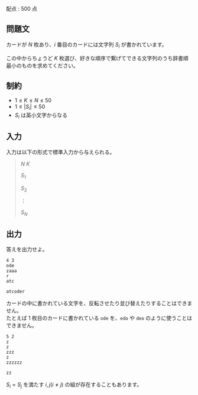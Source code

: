 配点 : $500$ 点

## 問題文

カードが $N$ 枚あり、$i$ 番目のカードには文字列 $S_i$ が書かれています。  

この中からちょうど $K$ 枚選び、好きな順序で繋げてできる文字列のうち辞書順最小のものを求めてください。

## 制約

- $1 \leq K \leq N \leq 50$
- $1 \leq |S_i| \leq 50$
- $S_i$ は英小文字からなる

## 入力

入力は以下の形式で標準入力から与えられる。

> $N$ $K$
> 
> $S_1$
> 
> $S_2$
> 
> $\vdots$
> 
> $S_N$

## 出力

答えを出力せよ。  

```input1
4 3
ode
zaaa
r
atc
```

```output1
atcoder
```

カードの中に書かれている文字を、反転させたり並び替えたりすることはできません。<br>
たとえば $1$ 枚目のカードに書かれている `ode` を、`edo` や `deo` のように使うことはできません。  

```input2
5 2
z
z
zzz
z
zzzzzz
```

```output2
zz
```

$S_i = S_j$ を満たす $i,j(i\neq j)$ の組が存在することもあります。